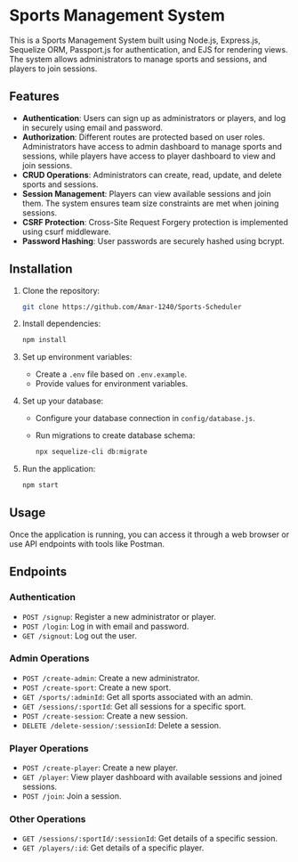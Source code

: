 # Sports Management System

This is a Sports Management System built using Node.js, Express.js, Sequelize ORM, Passport.js for authentication, and EJS for rendering views. The system allows administrators to manage sports and sessions, and players to join sessions.

## Features

- **Authentication**: Users can sign up as administrators or players, and log in securely using email and password.
- **Authorization**: Different routes are protected based on user roles. Administrators have access to admin dashboard to manage sports and sessions, while players have access to player dashboard to view and join sessions.
- **CRUD Operations**: Administrators can create, read, update, and delete sports and sessions.
- **Session Management**: Players can view available sessions and join them. The system ensures team size constraints are met when joining sessions.
- **CSRF Protection**: Cross-Site Request Forgery protection is implemented using csurf middleware.
- **Password Hashing**: User passwords are securely hashed using bcrypt.

## Installation

1. Clone the repository:

   ```bash
   git clone https://github.com/Amar-1240/Sports-Scheduler
   ```

2. Install dependencies:

   ```bash
   npm install
   ```

3. Set up environment variables:
   - Create a `.env` file based on `.env.example`.
   - Provide values for environment variables.

4. Set up your database:
   - Configure your database connection in `config/database.js`.
   - Run migrations to create database schema:

     ```bash
     npx sequelize-cli db:migrate
     ```

5. Run the application:

   ```bash
   npm start
   ```

## Usage

Once the application is running, you can access it through a web browser or use API endpoints with tools like Postman.

## Endpoints

### Authentication

- `POST /signup`: Register a new administrator or player.
- `POST /login`: Log in with email and password.
- `GET /signout`: Log out the user.

### Admin Operations

- `POST /create-admin`: Create a new administrator.
- `POST /create-sport`: Create a new sport.
- `GET /sports/:adminId`: Get all sports associated with an admin.
- `GET /sessions/:sportId`: Get all sessions for a specific sport.
- `POST /create-session`: Create a new session.
- `DELETE /delete-session/:sessionId`: Delete a session.

### Player Operations

- `POST /create-player`: Create a new player.
- `GET /player`: View player dashboard with available sessions and joined sessions.
- `POST /join`: Join a session.

### Other Operations

- `GET /sessions/:sportId/:sessionId`: Get details of a specific session.
- `GET /players/:id`: Get details of a specific player.
